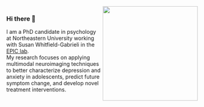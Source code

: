 <img align="right" src="https://github.com/fmorfini/assets_general/blob/main/my_brain_on_coffee.gif" width="250" />

### Hi there 👋
I am a PhD candidate in psychology at Northeastern University working with Susan Whitfield-Gabrieli in the [EPIC lab](https://whitfield-gabrieli.sites.northeastern.edu/). 
\
My research focuses on applying multimodal neuroimaging techniques to better characterize depression and anxiety in adolescents, predict future symptom change, and develop novel treatment interventions. 
